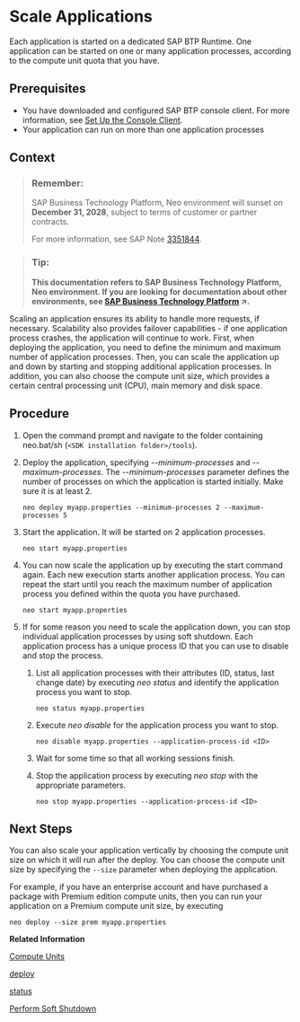 <!-- loio745781b3ddb24c8a9670aff28cf09e36 -->

# Scale Applications

Each application is started on a dedicated SAP BTP Runtime. One application can be started on one or many application processes, according to the compute unit quota that you have.



## Prerequisites

-   You have downloaded and configured SAP BTP console client. For more information, see [Set Up the Console Client](../30-development-neo/set-up-the-console-client-7613dee.md).
-   Your application can run on more than one application processes



## Context

> ### Remember:  
> SAP Business Technology Platform, Neo environment will sunset on **December 31, 2028**, subject to terms of customer or partner contracts.
> 
> For more information, see SAP Note [3351844](https://me.sap.com/notes/3351844).

> ### Tip:  
> **This documentation refers to SAP Business Technology Platform, Neo environment. If you are looking for documentation about other environments, see [SAP Business Technology Platform](https://help.sap.com/viewer/65de2977205c403bbc107264b8eccf4b/Cloud/en-US/6a2c1ab5a31b4ed9a2ce17a5329e1dd8.html "SAP Business Technology Platform (SAP BTP) is an integrated offering comprised of four technology portfolios: database and data management, application development and integration, analytics, and intelligent technologies. The platform offers users the ability to turn data into business value, compose end-to-end business processes, and build and extend SAP applications quickly.") :arrow_upper_right:.**

Scaling an application ensures its ability to handle more requests, if necessary. Scalability also provides failover capabilities - if one application process crashes, the application will continue to work. First, when deploying the application, you need to define the minimum and maximum number of application processes. Then, you can scale the application up and down by starting and stopping additional application processes. In addition, you can also choose the compute unit size, which provides a certain central processing unit \(CPU\), main memory and disk space.



## Procedure

1.  Open the command prompt and navigate to the folder containing neo.bat/sh \(`<SDK installation folder>/tools`\).

2.  Deploy the application, specifying *\--minimum-processes* and *\--maximum-processes*. The *\--minimum-processes* parameter defines the number of processes on which the application is started initially. Make sure it is at least 2.

    ```
    neo deploy myapp.properties --minimum-processes 2 --maximum-processes 5 
    ```

3.  Start the application. It will be started on 2 application processes.

    ```
    neo start myapp.properties 
    ```

4.  You can now scale the application up by executing the start command again. Each new execution starts another application process. You can repeat the start until you reach the maximum number of application process you defined within the quota you have purchased.

    ```
    neo start myapp.properties 
    ```

5.  If for some reason you need to scale the application down, you can stop individual application processes by using soft shutdown. Each application process has a unique process ID that you can use to disable and stop the process.

    1.  List all application processes with their attributes \(ID, status, last change date\) by executing *neo status* and identify the application process you want to stop.

        ```
        neo status myapp.properties 
        ```

    2.  Execute *neo disable* for the application process you want to stop.

        ```
        neo disable myapp.properties --application-process-id <ID>
        ```

    3.  Wait for some time so that all working sessions finish.

    4.  Stop the application process by executing *neo stop* with the appropriate parameters.

        ```
        neo stop myapp.properties --application-process-id <ID>
        ```





## Next Steps

You can also scale your application vertically by choosing the compute unit size on which it will run after the deploy. You can choose the compute unit size by specifying the `--size` parameter when deploying the application.

For example, if you have an enterprise account and have purchased a package with Premium edition compute units, then you can run your application on a Premium compute unit size, by executing

```
neo deploy --size prem myapp.properties
```

**Related Information**  


[Compute Units](../30-development-neo/compute-units-7612fba.md)

[deploy](deploy-937db4f.md "Deploying an application publishes it to SAP BTP. Use the optional parameters to make some specific configurations of the deployed application.")

[status](status-d4f6592.md "You can check the current status of an application or application process. The command lists all application processes with their IDs, state, last change date sorted chronologically, and runtime information.")

[Perform Soft Shutdown](perform-soft-shutdown-17e8e96.md "Soft shutdown enables an operator to stop an application or application process in a way that no data is lost. Using soft shutdown gives sufficient time to finish serving end user requests or background jobs.")

